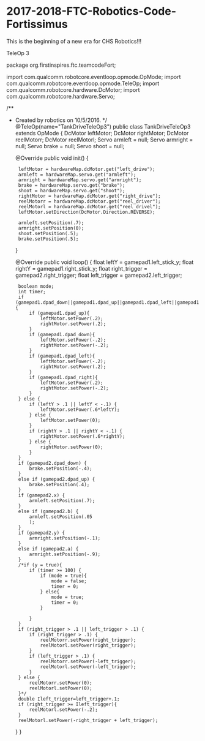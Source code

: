 # 2017-2018-FTC-Robotics-Code-Fortissimus
This is the beginning of a new era for CHS Robotics!!!

TeleOp 3

package org.firstinspires.ftc.teamcodeFort;

import com.qualcomm.robotcore.eventloop.opmode.OpMode;
import com.qualcomm.robotcore.eventloop.opmode.TeleOp;
import com.qualcomm.robotcore.hardware.DcMotor;
import com.qualcomm.robotcore.hardware.Servo;

/**
* Created by robotics on 10/5/2016.
*/
@TeleOp(name="TankDriveTeleOp3")
public class TankDriveTeleOp3 extends OpMode {
   DcMotor leftMotor;
   DcMotor rightMotor;
   DcMotor reelMotorr;
   DcMotor reelMotorl;
   Servo armleft = null;
   Servo armright = null;
   Servo brake = null;
   Servo shoot = null;

   @Override
   public void init() {

       leftMotor = hardwareMap.dcMotor.get("left_drive");
       armleft = hardwareMap.servo.get("armleft");
       armright = hardwareMap.servo.get("armright");
       brake = hardwareMap.servo.get("brake");
       shoot = hardwareMap.servo.get("shoot");
       rightMotor = hardwareMap.dcMotor.get("right_drive");
       reelMotorr = hardwareMap.dcMotor.get("reel_driver");
       reelMotorl = hardwareMap.dcMotor.get("reel_drivel");
       leftMotor.setDirection(DcMotor.Direction.REVERSE);

       armleft.setPosition(.7);
       armright.setPosition(0);
       shoot.setPosition(.5);
       brake.setPosition(.5);

   }

   @Override
   public void loop() {
       float leftY = gamepad1.left_stick_y;
       float rightY = gamepad1.right_stick_y;
       float right_trigger = gamepad2.right_trigger;
       float left_trigger = gamepad2.left_trigger;

       boolean mode;
       int timer;
       if (gamepad1.dpad_down||gamepad1.dpad_up||gamepad1.dpad_left||gamepad1.dpad_right){
           if (gamepad1.dpad_up){
               leftMotor.setPower(.2);
               rightMotor.setPower(.2);
           }
           if (gamepad1.dpad_down){
               leftMotor.setPower(-.2);
               rightMotor.setPower(-.2);
           }
           if (gamepad1.dpad_left){
               leftMotor.setPower(-.2);
               rightMotor.setPower(.2);
           }
           if (gamepad1.dpad_right){
               leftMotor.setPower(.2);
               rightMotor.setPower(-.2);
           }
       } else {
           if (leftY > .1 || leftY < -.1) {
               leftMotor.setPower(.6*leftY);
           } else {
               leftMotor.setPower(0);
           }
           if (rightY > .1 || rightY < -.1) {
               rightMotor.setPower(.6*rightY);
           } else {
               rightMotor.setPower(0);
           }
       }
       if (gamepad2.dpad_down) {
           brake.setPosition(-.4);
       }
       else if (gamepad2.dpad_up) {
           brake.setPosition(.4);
       }
       if (gamepad2.x) {
           armleft.setPosition(.7);
       }
       else if (gamepad2.b) {
           armleft.setPosition(.05
           );
       }
       if (gamepad2.y) {
           armright.setPosition(-.1);
       }
       else if (gamepad2.a) {
           armright.setPosition(-.9);
       }
       /*if (y = true){
           if (timer >= 100) {
               if (mode = true){
                   mode = false;
                   timer = 0;
               } else{
                   mode = true;
                   timer = 0;
               }

           }
       }
       if (right_trigger > .1 || left_trigger > .1) {
           if (right_trigger > .1) {
               reelMotorr.setPower(right_trigger);
               reelMotorl.setPower(right_trigger);
           }
           if (left_trigger > .1) {
               reelMotorr.setPower(-left_trigger);
               reelMotorl.setPower(-left_trigger);
           }
       } else {
           reelMotorr.setPower(0);
           reelMotorl.setPower(0);
       }*/
       double Ileft_trigger=left_trigger+.1;
       if (right_trigger >= Ileft_trigger){
           reelMotorl.setPower(-.2);
       }
       reelMotorl.setPower(-right_trigger + left_trigger);
   }
}
